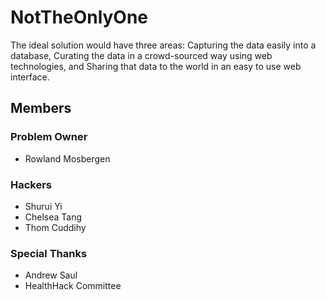 # NotTheOnlyOne

The ideal solution would have three areas: Capturing the data easily into a database, Curating the data in a crowd-sourced way using web technologies, and Sharing that data to the world in an easy to use web interface.

## Members

### Problem Owner

* Rowland Mosbergen

### Hackers

* Shurui Yi
* Chelsea Tang
* Thom Cuddihy

### Special Thanks

* Andrew Saul
* HealthHack Committee
